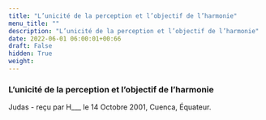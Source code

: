 ```yaml
---
title: "L’unicité de la perception et l’objectif de l’harmonie"
menu_title: ""
description: "L’unicité de la perception et l’objectif de l’harmonie"
date: 2022-06-01 06:00:01+00:66
draft: False
hidden: True
weight:
---
```

### L’unicité de la perception et l’objectif de l’harmonie

Judas - reçu par H___  le 14 Octobre 2001, Cuenca, Équateur.



